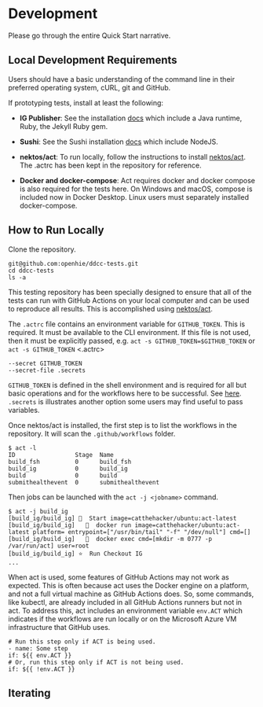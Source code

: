 # Development

Please go through the entire Quick Start narrative.

## Local Development Requirements

Users should have a basic understanding of the command line in their preferred operating system, cURL, git and GitHub.

If prototyping tests, install at least the following:

* **IG Publisher**: See the installation [docs](https://confluence.hl7.org/display/FHIR/IG+Publisher+Documentation) which include a Java runtime, Ruby, the Jekyll Ruby gem.

* **Sushi**: See the Sushi installation [docs](https://fshschool.org/docs/sushi/installation/) which include NodeJS.

* **nektos/act**: To run locally, follow the instructions to install [nektos/act]([nektos/act](https://github.com/nektos/act)). The .actrc has been kept in the repository for reference. 

* **Docker and docker-compose**: Act requires docker and docker compose is also required for the tests here. On Windows and macOS, compose is included now in Docker Desktop. Linux users must separately installed docker-compose.

## How to Run Locally

Clone the repository.
```
git@github.com:openhie/ddcc-tests.git
cd ddcc-tests
ls -a
```

This testing repository has been specially designed to ensure that all of the tests can run with GitHub Actions on your local computer and can be used to reproduce all results. This is accomplished using [nektos/act](https://github.com/nektos/act).

The `.actrc` file contains an environment variable for `GITHUB_TOKEN`. This is required. It must be available to the CLI environment. If this file is not used, then it must be explicitly passed, e.g. `act -s GITHUB_TOKEN=$GITHUB_TOKEN` or `act -s GITHUB_TOKEN`
<.actrc>
```
--secret GITHUB_TOKEN
--secret-file .secrets
```

`GITHUB_TOKEN` is defined in the shell environment and is required for all but basic operations and for the workflows here to be successful. See [here](https://docs.github.com/en/actions/security-guides/automatic-token-authentication). `.secrets` is illustrates another option some users may find useful to pass variables.

Once nektos/act is installed, the first step is to list the workflows in the repository. It will scan the `.github/workflows` folder.
```
$ act -l
ID                 Stage  Name
build_fsh          0      build_fsh
build_ig           0      build_ig
build              0      build
submithealthevent  0      submithealthevent
```

Then jobs can be launched with the `act -j <jobname>` command.
```
$ act -j build_ig
[build_ig/build_ig] 🚀  Start image=catthehacker/ubuntu:act-latest
[build_ig/build_ig]   🐳  docker run image=catthehacker/ubuntu:act-latest platform= entrypoint=["/usr/bin/tail" "-f" "/dev/null"] cmd=[]
[build_ig/build_ig]   🐳  docker exec cmd=[mkdir -m 0777 -p /var/run/act] user=root
[build_ig/build_ig] ⭐  Run Checkout IG
...
```

When act is used, some features of GitHub Actions may not work as expected. This is often because act uses the Docker engine on a platform, and not a full virtual machine as GitHub Actions does. So, some commands, like kubectl, are already included in all GitHub Actions runners but not in act. To address this, act includes an environment variable `env.ACT` which indicates if the workflows are run locally or on the Microsoft Azure VM infrastructure that GitHub uses.

```
# Run this step only if ACT is being used.
- name: Some step
if: ${{ env.ACT }}
# Or, run this step only if ACT is not being used.
if: ${{ !env.ACT }}
```

## Iterating

